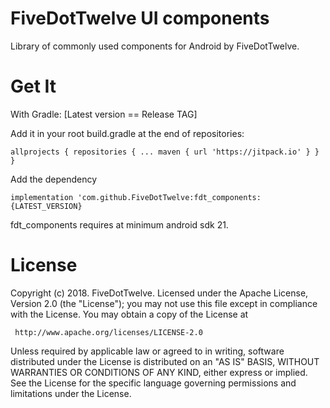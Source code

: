 # FiveDotTwelve UI components

Library of commonly used components for Android by FiveDotTwelve.

# Get It

With Gradle:
[Latest version == Release TAG]

Add it in your root build.gradle at the end of repositories:

`allprojects {
		repositories {
			...
			maven { url 'https://jitpack.io' }
		}
	}`
    
Add the dependency

`
implementation 'com.github.FiveDotTwelve:fdt_components:{LATEST_VERSION}
`

fdt_components requires at minimum android sdk 21.

# License


Copyright (c) 2018. FiveDotTwelve.
Licensed under the Apache License, Version 2.0 (the "License");
you may not use this file except in compliance with the License.
You may obtain a copy of the License at

     http://www.apache.org/licenses/LICENSE-2.0

Unless required by applicable law or agreed to in writing, software
distributed under the License is distributed on an "AS IS" BASIS,
WITHOUT WARRANTIES OR CONDITIONS OF ANY KIND, either express or implied.
See the License for the specific language governing permissions and
limitations under the License.